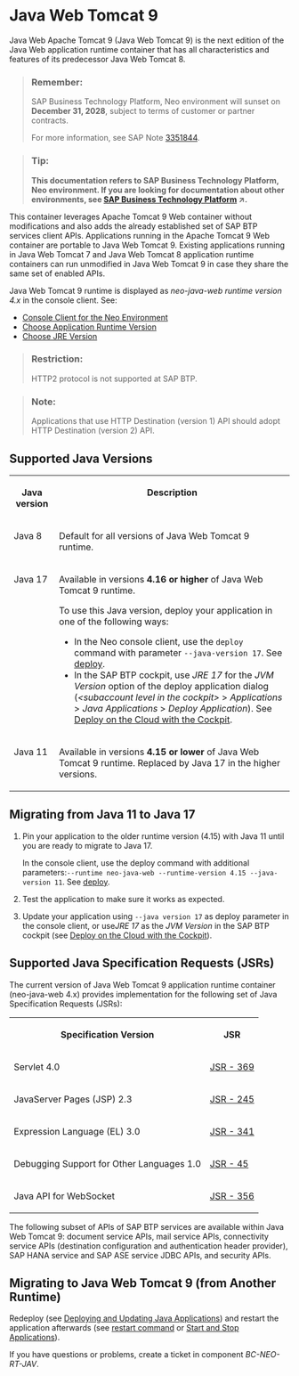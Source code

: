 <!-- loio41b1ee9f59ad4e9b88bfedae360d421e -->

# Java Web Tomcat 9

Java Web Apache Tomcat 9 \(Java Web Tomcat 9\) is the next edition of the Java Web application runtime container that has all characteristics and features of its predecessor Java Web Tomcat 8.

> ### Remember:  
> SAP Business Technology Platform, Neo environment will sunset on **December 31, 2028**, subject to terms of customer or partner contracts.
> 
> For more information, see SAP Note [3351844](https://me.sap.com/notes/3351844).

> ### Tip:  
> **This documentation refers to SAP Business Technology Platform, Neo environment. If you are looking for documentation about other environments, see [SAP Business Technology Platform](https://help.sap.com/viewer/65de2977205c403bbc107264b8eccf4b/Cloud/en-US/6a2c1ab5a31b4ed9a2ce17a5329e1dd8.html "SAP Business Technology Platform (SAP BTP) is an integrated offering comprised of four technology portfolios: database and data management, application development and integration, analytics, and intelligent technologies. The platform offers users the ability to turn data into business value, compose end-to-end business processes, and build and extend SAP applications quickly.") :arrow_upper_right:.**

This container leverages Apache Tomcat 9 Web container without modifications and also adds the already established set of SAP BTP services client APIs. Applications running in the Apache Tomcat 9 Web container are portable to Java Web Tomcat 9. Existing applications running in Java Web Tomcat 7 and Java Web Tomcat 8 application runtime containers can run unmodified in Java Web Tomcat 9 in case they share the same set of enabled APIs.

Java Web Tomcat 9 runtime is displayed as *neo-java-web runtime version 4.x* in the console client. See:

-   [Console Client for the Neo Environment](../50-administration-and-ops-neo/console-client-for-the-neo-environment-7613230.md)
-   [Choose Application Runtime Version](../50-administration-and-ops-neo/choose-application-runtime-version-13afe5c.md)
-   [Choose JRE Version](../50-administration-and-ops-neo/choose-jre-version-ee71c1a.md)

> ### Restriction:  
> HTTP2 protocol is not supported at SAP BTP.

> ### Note:  
> Applications that use HTTP Destination \(version 1\) API should adopt HTTP Destination \(version 2\) API.



<a name="loio41b1ee9f59ad4e9b88bfedae360d421e__section_drv_wtc_srb"/>

## Supported Java Versions


<table>
<tr>
<th valign="top">

Java version



</th>
<th valign="top">

Description



</th>
</tr>
<tr>
<td valign="top">

Java 8



</td>
<td valign="top">

Default for all versions of Java Web Tomcat 9 runtime.



</td>
</tr>
<tr>
<td valign="top">

Java 17



</td>
<td valign="top">

Available in versions **4.16 or higher** of Java Web Tomcat 9 runtime.

To use this Java version, deploy your application in one of the following ways:

-   In the Neo console client, use the `deploy` command with parameter `--java-version 17`. See [deploy](../50-administration-and-ops-neo/deploy-937db4f.md).
-   In the SAP BTP cockpit, use *JRE 17* for the *JVM Version* option of the deploy application dialog \(*<subaccount level in the cockpit\>* \> *Applications* \> *Java Applications* \> *Deploy Application*\). See [Deploy on the Cloud with the Cockpit](deploy-on-the-cloud-with-the-cockpit-abded96.md).



</td>
</tr>
<tr>
<td valign="top">

Java 11



</td>
<td valign="top">

Available in versions **4.15 or lower** of Java Web Tomcat 9 runtime. Replaced by Java 17 in the higher versions.



</td>
</tr>
</table>



<a name="loio41b1ee9f59ad4e9b88bfedae360d421e__section_tj3_1cd_srb"/>

## Migrating from Java 11 to Java 17

1.  Pin your application to the older runtime version \(4.15\) with Java 11 until you are ready to migrate to Java 17.

    In the console client, use the deploy command with additional parameters:`--runtime neo-java-web --runtime-version 4.15 --java-version 11`. See [deploy](../50-administration-and-ops-neo/deploy-937db4f.md).

2.  Test the application to make sure it works as expected.
3.  Update your application using `--java version 17` as deploy parameter in the console client, or use*JRE 17* as the *JVM Version* in the SAP BTP cockpit \(see [Deploy on the Cloud with the Cockpit](deploy-on-the-cloud-with-the-cockpit-abded96.md)\).



<a name="loio41b1ee9f59ad4e9b88bfedae360d421e__section_cq4_xtc_srb"/>

## Supported Java Specification Requests \(JSRs\)

The current version of Java Web Tomcat 9 application runtime container \(neo-java-web 4.x\) provides implementation for the following set of Java Specification Requests \(JSRs\):


<table>
<tr>
<th valign="top">

Specification Version



</th>
<th valign="top">

JSR



</th>
</tr>
<tr>
<td valign="top">

Servlet 4.0



</td>
<td valign="top">

[JSR - 369](https://jcp.org/aboutJava/communityprocess/final/jsr369/index.html)



</td>
</tr>
<tr>
<td valign="top">

JavaServer Pages \(JSP\) 2.3



</td>
<td valign="top">

[JSR - 245](https://jcp.org/aboutJava/communityprocess/mrel/jsr245/index2.html) 



</td>
</tr>
<tr>
<td valign="top">

Expression Language \(EL\) 3.0



</td>
<td valign="top">

[JSR - 341](https://jcp.org/aboutJava/communityprocess/final/jsr341/index.html) 



</td>
</tr>
<tr>
<td valign="top">

Debugging Support for Other Languages 1.0



</td>
<td valign="top">

[JSR - 45](https://jcp.org/en/jsr/detail?id=45) 



</td>
</tr>
<tr>
<td valign="top">

Java API for WebSocket



</td>
<td valign="top">

[JSR - 356](https://jcp.org/en/jsr/detail?id=356) 



</td>
</tr>
</table>

The following subset of APIs of SAP BTP services are available within Java Web Tomcat 9: document service APIs, mail service APIs, connectivity service APIs \(destination configuration and authentication header provider\), SAP HANA service and SAP ASE service JDBC APIs, and security APIs.



<a name="loio41b1ee9f59ad4e9b88bfedae360d421e__section_mhk_xkj_srb"/>

## Migrating to Java Web Tomcat 9 \(from Another Runtime\)

Redeploy \(see [Deploying and Updating Java Applications](deploying-and-updating-java-applications-e5dfbc6.md)\) and restart the application afterwards \(see [restart command](../50-administration-and-ops-neo/restart-7c0f7a1.md) or [Start and Stop Applications](../50-administration-and-ops-neo/start-and-stop-applications-7612f03.md)\).

If you have questions or problems, create a ticket in component *BC-NEO-RT-JAV*.

